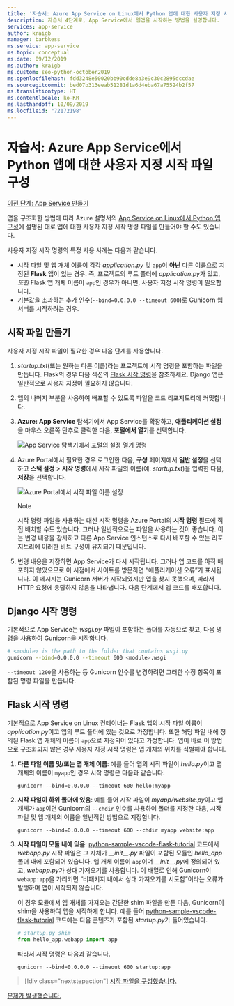 ```yaml
---
title: '자습서: Azure App Service on Linux에서 Python 앱에 대한 사용자 지정 시작 파일 구성'
description: 자습서 4단계로, App Service에서 웹앱을 시작하는 방법을 설명합니다.
services: app-service
author: kraigb
manager: barbkess
ms.service: app-service
ms.topic: conceptual
ms.date: 09/12/2019
ms.author: kraigb
ms.custom: seo-python-october2019
ms.openlocfilehash: fdd3248e50020bb90cdde8a3e9c30c2895dccdae
ms.sourcegitcommit: bed07b313eeab51281d1a6d4eba67a75524b2f57
ms.translationtype: HT
ms.contentlocale: ko-KR
ms.lasthandoff: 10/09/2019
ms.locfileid: "72172198"
---
```

# <a name="tutorial-configure-a-custom-startup-file-for-python-apps-on-azure-app-service"></a>자습서: Azure App Service에서 Python 앱에 대한 사용자 지정 시작 파일 구성

[이전 단계: App Service 만들기](tutorial-deploy-app-service-on-linux-02.md)

앱을 구조화한 방법에 따라 Azure 설명서의 [App Service on Linux에서 Python 앱 구성](https://docs.microsoft.com/azure/app-service/containers/how-to-configure-python)에 설명된 대로 앱에 대한 사용자 지정 시작 명령 파일을 만들어야 할 수도 있습니다.

사용자 지정 시작 명령의 특정 사용 사례는 다음과 같습니다.

- 시작 파일 및 앱 개체 이름이 각각 *application.py* 및 `app`이 **아닌** 다른 이름으로 지정된 **Flask** 앱이 있는 경우. 즉, 프로젝트의 루트 폴더에 *application.py*가 있고, *또한* Flask 앱 개체 이름이 `app`인 경우가 아니면, 사용자 지정 시작 명령이 필요합니다.
- 기본값을 초과하는 추가 인수(`--bind=0.0.0.0 --timeout 600`)로 Gunicorn 웹 서버를 시작하려는 경우.

## <a name="create-a-startup-file"></a>시작 파일 만들기

사용자 지정 시작 파일이 필요한 경우 다음 단계를 사용합니다.

1. *startup.txt*(또는 원하는 다른 이름)라는 프로젝트에 시작 명령을 포함하는 파일을 만듭니다. Flask의 경우 다음 섹션의 [Flask 시작 명령](#flask-startup-commands)을 참조하세요. Django 앱은 일반적으로 사용자 지정이 필요하지 않습니다.

1. 앱의 나머지 부분을 사용하여 배포할 수 있도록 파일을 코드 리포지토리에 커밋합니다.

1. **Azure: App Service** 탐색기에서 App Service를 확장하고, **애플리케이션 설정**을 마우스 오른쪽 단추로 클릭한 다음, **포털에서 열기**를 선택합니다.

    ![App Service 탐색기에서 포털의 설정 열기 명령](media/deploy-azure/open-settings-in-portal-command.png)

1. Azure Portal에서 필요한 경우 로그인한 다음, **구성** 페이지에서 **일반 설정**을 선택하고 **스택 설정** > **시작 명령**에서 시작 파일의 이름(예: *startup.txt*)을 입력한 다음, **저장**을 선택합니다.

    ![Azure Portal에서 시작 파일 이름 설정](media/deploy-azure/azure-portal-startup-file.png)

    > [!NOTE]
    > 시작 명령 파일을 사용하는 대신 시작 명령을 Azure Portal의 **시작 명령** 필드에 직접 배치할 수도 있습니다. 그러나 일반적으로는 파일을 사용하는 것이 좋습니다. 이는 변경 내용을 감사하고 다른 App Service 인스턴스로 다시 배포할 수 있는 리포지토리에 이러한 비트 구성이 유지되기 때문입니다.

1. 변경 내용을 저장하면 App Service가 다시 시작됩니다. 그러나 앱 코드를 아직 배포하지 않았으므로 이 시점에서 사이트를 방문하면 “애플리케이션 오류”가 표시됩니다. 이 메시지는 Gunicorn 서버가 시작되었지만 앱을 찾지 못했으며, 따라서 HTTP 요청에 응답하지 않음을 나타냅니다. 다음 단계에서 앱 코드를 배포합니다.

## <a name="django-startup-commands"></a>Django 시작 명령

기본적으로 App Service는 *wsgi.py* 파일이 포함하는 폴더를 자동으로 찾고, 다음 명령을 사용하여 Gunicorn을 시작합니다.

```bash
# <module> is the path to the folder that contains wsgi.py
gunicorn --bind=0.0.0.0 --timeout 600 <module>.wsgi
```

`--timeout 1200`을 사용하는 등 Gunicorn 인수를 변경하려면 그러한 수정 항목이 포함된 명령 파일을 만듭니다.

## <a name="flask-startup-commands"></a>Flask 시작 명령

기본적으로 App Service on Linux 컨테이너는 Flask 앱의 시작 파일 이름이 *application.py*이고 앱의 루트 폴더에 있는 것으로 가정합니다. 또한 해당 파일 내에 정의된 Flask 앱 개체의 이름이 `app`으로 지정되어 있다고 가정합니다. 앱이 바로 이 방법으로 구조화되지 않은 경우 사용자 지정 시작 명령은 앱 개체의 위치를 식별해야 합니다.

1. **다른 파일 이름 및/또는 앱 개체 이름**: 예를 들어 앱의 시작 파일이 *hello.py*이고 앱 개체의 이름이 `myapp`인 경우 시작 명령은 다음과 같습니다.

    ```text
    gunicorn --bind=0.0.0.0 --timeout 600 hello:myapp
    ```

1. **시작 파일이 하위 폴더에 있음**: 예를 들어 시작 파일이 *myapp/website.py*이고 앱 개체가 `app`이면 Gunicorn의 `--chdir` 인수를 사용하여 폴더를 지정한 다음, 시작 파일 및 앱 개체의 이름을 일반적인 방법으로 지정합니다.

    ```text
    gunicorn --bind=0.0.0.0 --timeout 600 --chdir myapp website:app
    ```

1. **시작 파일이 모듈 내에 있음**: [python-sample-vscode-flask-tutorial](https://github.com/Microsoft/python-sample-vscode-flask-tutorial) 코드에서 *webapp.py* 시작 파일은 그 자체가 *\_\_init\_\_.py* 파일이 포함된 모듈인 *hello_app* 폴더 내에 포함되어 있습니다. 앱 개체 이름이 `app`이며 *\_\_init\_\_.py*에 정의되어 있고, *webapp.py*가 상대 가져오기를 사용합니다. 이 배열로 인해 Gunicorn이 `webapp:app`을 가리키면 “비패키지 내에서 상대 가져오기를 시도함”이라는 오류가 발생하며 앱이 시작되지 않습니다.

    이 경우 모듈에서 앱 개체를 가져오는 간단한 shim 파일을 만든 다음, Gunicorn이 shim을 사용하여 앱을 시작하게 합니다. 예를 들어 [python-sample-vscode-flask-tutorial](https://github.com/Microsoft/python-sample-vscode-flask-tutorial) 코드에는 다음 콘텐츠가 포함된 *startup.py*가 들어있습니다.

    ```python
    # startup.py shim
    from hello_app.webapp import app
    ```

    따라서 시작 명령은 다음과 같습니다.

    ```text
    gunicorn --bind=0.0.0.0 --timeout 600 startup:app
    ```

> [!div class="nextstepaction"]
> [시작 파일을 구성했습니다.](tutorial-deploy-app-service-on-linux-05.md)

[문제가 발생했습니다.](https://www.research.net/r/PWZWZ52?tutorial=vscode-appservice-python&step=04-startup-command)
